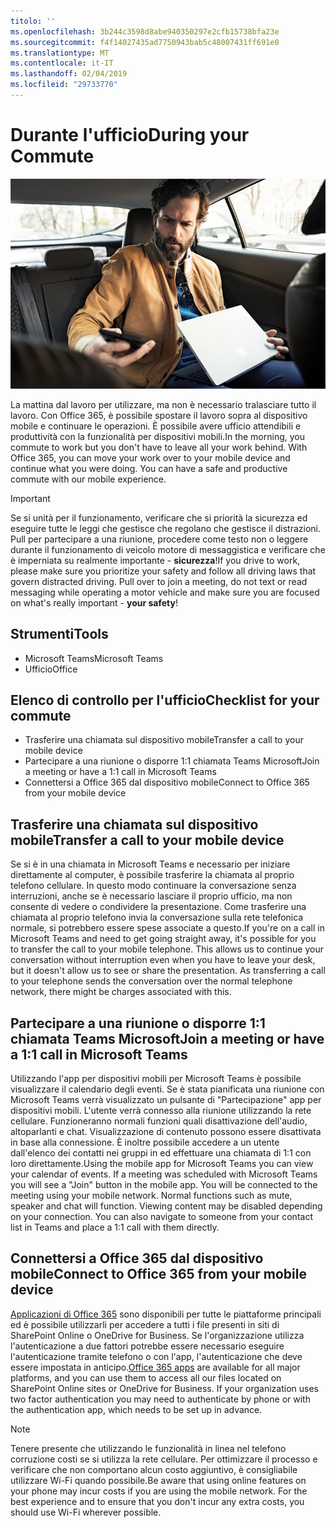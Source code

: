 ```yaml
---
titolo: ''
ms.openlocfilehash: 3b244c3598d8abe940350297e2cfb15738bfa23e
ms.sourcegitcommit: f4f14027435ad7750943bab5c48007431ff691e0
ms.translationtype: MT
ms.contentlocale: it-IT
ms.lasthandoff: 02/04/2019
ms.locfileid: "29733770"
---
```

# <a name="during-your-commute"></a><span data-ttu-id="04d0d-102">Durante l'ufficio</span><span class="sxs-lookup"><span data-stu-id="04d0d-102">During your Commute</span></span>

![Dal lavoro visual](media/ditl_commute.png)

<span data-ttu-id="04d0d-p101">La mattina dal lavoro per utilizzare, ma non è necessario tralasciare tutto il lavoro. Con Office 365, è possibile spostare il lavoro sopra al dispositivo mobile e continuare le operazioni.  È possibile avere ufficio attendibili e produttività con la funzionalità per dispositivi mobili.</span><span class="sxs-lookup"><span data-stu-id="04d0d-p101">In the morning, you commute to work but you don't have to leave all your work behind. With Office 365, you can move your work over to your mobile device and continue what you were doing.  You can have a safe and productive commute with our mobile experience.</span></span>  

> [!IMPORTANT]
> <span data-ttu-id="04d0d-p102">Se si unità per il funzionamento, verificare che si priorità la sicurezza ed eseguire tutte le leggi che gestisce che regolano che gestisce il distrazioni. Pull per partecipare a una riunione, procedere come testo non o leggere durante il funzionamento di veicolo motore di messaggistica e verificare che è imperniata su realmente importante - **sicurezza**!</span><span class="sxs-lookup"><span data-stu-id="04d0d-p102">If you drive to work, please make sure you prioritize your safety and follow all driving laws that govern distracted driving. Pull over to join a meeting, do not text or read messaging while operating a motor vehicle and make sure you are focused on what's really important - **your safety**!</span></span>


## <a name="tools"></a><span data-ttu-id="04d0d-109">Strumenti</span><span class="sxs-lookup"><span data-stu-id="04d0d-109">Tools</span></span>
- <span data-ttu-id="04d0d-110">Microsoft Teams</span><span class="sxs-lookup"><span data-stu-id="04d0d-110">Microsoft Teams</span></span>
- <span data-ttu-id="04d0d-111">Ufficio</span><span class="sxs-lookup"><span data-stu-id="04d0d-111">Office</span></span> 

## <a name="checklist-for-your-commute"></a><span data-ttu-id="04d0d-112">Elenco di controllo per l'ufficio</span><span class="sxs-lookup"><span data-stu-id="04d0d-112">Checklist for your commute</span></span>
- <span data-ttu-id="04d0d-113">Trasferire una chiamata sul dispositivo mobile</span><span class="sxs-lookup"><span data-stu-id="04d0d-113">Transfer a call to your mobile device</span></span>
- <span data-ttu-id="04d0d-114">Partecipare a una riunione o disporre 1:1 chiamata Teams Microsoft</span><span class="sxs-lookup"><span data-stu-id="04d0d-114">Join a meeting or have a 1:1 call in Microsoft Teams</span></span>
- <span data-ttu-id="04d0d-115">Connettersi a Office 365 dal dispositivo mobile</span><span class="sxs-lookup"><span data-stu-id="04d0d-115">Connect to Office 365 from your mobile device</span></span>
 
## <a name="transfer-a-call-to-your-mobile-device"></a><span data-ttu-id="04d0d-116">Trasferire una chiamata sul dispositivo mobile</span><span class="sxs-lookup"><span data-stu-id="04d0d-116">Transfer a call to your mobile device</span></span>
<span data-ttu-id="04d0d-p103">Se si è in una chiamata in Microsoft Teams e necessario per iniziare direttamente al computer, è possibile trasferire la chiamata al proprio telefono cellulare. In questo modo continuare la conversazione senza interruzioni, anche se è necessario lasciare il proprio ufficio, ma non consente di vedere o condividere la presentazione. Come trasferire una chiamata al proprio telefono invia la conversazione sulla rete telefonica normale, si potrebbero essere spese associate a questo.</span><span class="sxs-lookup"><span data-stu-id="04d0d-p103">If you're on a call in Microsoft Teams and need to get going straight away, it's possible for you to transfer the call to your mobile telephone. This allows us to continue your conversation without interruption even when you have to leave your desk, but it doesn't allow us to see or share the presentation. As transferring a call to your telephone sends the conversation over the normal telephone network, there might be charges associated with this.</span></span>

## <a name="join-a-meeting-or-have-a-11-call-in-microsoft-teams"></a><span data-ttu-id="04d0d-120">Partecipare a una riunione o disporre 1:1 chiamata Teams Microsoft</span><span class="sxs-lookup"><span data-stu-id="04d0d-120">Join a meeting or have a 1:1 call in Microsoft Teams</span></span>
<span data-ttu-id="04d0d-p104">Utilizzando l'app per dispositivi mobili per Microsoft Teams è possibile visualizzare il calendario degli eventi.  Se è stata pianificata una riunione con Microsoft Teams verrà visualizzato un pulsante di "Partecipazione" app per dispositivi mobili. L'utente verrà connesso alla riunione utilizzando la rete cellulare.  Funzioneranno normali funzioni quali disattivazione dell'audio, altoparlanti e chat.  Visualizzazione di contenuto possono essere disattivata in base alla connessione. È inoltre possibile accedere a un utente dall'elenco dei contatti nei gruppi in ed effettuare una chiamata di 1:1 con loro direttamente.</span><span class="sxs-lookup"><span data-stu-id="04d0d-p104">Using the mobile app for Microsoft Teams you can view your calendar of events.  If a meeting was scheduled with Microsoft Teams you will see a "Join" button in the mobile app. You will be connected to the meeting using your mobile network.  Normal functions such as mute, speaker and chat will function.  Viewing content may be disabled depending on your connection. You can also navigate to someone from your contact list in Teams and place a 1:1 call with them directly.</span></span> 

## <a name="connect-to-office-365-from-your-mobile-device"></a><span data-ttu-id="04d0d-127">Connettersi a Office 365 dal dispositivo mobile</span><span class="sxs-lookup"><span data-stu-id="04d0d-127">Connect to Office 365 from your mobile device</span></span>
<span data-ttu-id="04d0d-p105">[Applicazioni di Office 365](https://support.office.com/en-us/article/set-up-office-apps-and-email-on-a-mobile-device-7dabb6cb-0046-40b6-81fe-767e0b1f014f?ui=en-US&rs=en-US&ad=US) sono disponibili per tutte le piattaforme principali ed è possibile utilizzarli per accedere a tutti i file presenti in siti di SharePoint Online o OneDrive for Business. Se l'organizzazione utilizza l'autenticazione a due fattori potrebbe essere necessario eseguire l'autenticazione tramite telefono o con l'app, l'autenticazione che deve essere impostata in anticipo.</span><span class="sxs-lookup"><span data-stu-id="04d0d-p105">[Office 365 apps](https://support.office.com/en-us/article/set-up-office-apps-and-email-on-a-mobile-device-7dabb6cb-0046-40b6-81fe-767e0b1f014f?ui=en-US&rs=en-US&ad=US) are available for all major platforms, and you can use them to access all our files located on SharePoint Online sites or OneDrive for Business. If your organization uses two factor authentication you may need to authenticate by phone or with the authentication app, which needs to be set up in advance.</span></span>  

> [!NOTE]
> <span data-ttu-id="04d0d-p106">Tenere presente che utilizzando le funzionalità in linea nel telefono corruzione costi se si utilizza la rete cellulare. Per ottimizzare il processo e verificare che non comportano alcun costo aggiuntivo, è consigliabile utilizzare Wi-Fi quando possibile.</span><span class="sxs-lookup"><span data-stu-id="04d0d-p106">Be aware that using online features on your phone may incur costs if you are using the mobile network. For the best experience and to ensure that you don't incur any extra costs, you should use Wi-Fi wherever possible.</span></span>